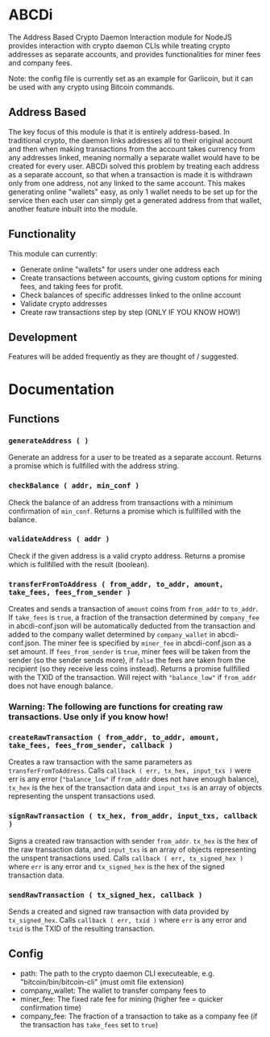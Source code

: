 # ABCDi
The Address Based Crypto Daemon Interaction module for NodeJS provides interaction with crypto daemon CLIs while treating crypto addresses as separate accounts, and provides functionalities for miner fees and company fees.

Note: the config file is currently set as an example for Garlicoin, but it can be used with any crypto using Bitcoin commands.

## Address Based
The key focus of this module is that it is entirely address-based. In traditional crypto, the daemon links addresses all to their original account and then when making transactions from the account takes currency from any addresses linked, meaning normally a separate wallet would have to be created for every user. ABCDi solved this problem by treating each address as a separate account, so that when a transaction is made it is withdrawn only from one address, not any linked to the same account. This makes generating online "wallets" easy, as only 1 wallet needs to be set up for the service then each user can simply get a generated address from that wallet, another feature inbuilt into the module.

## Functionality
This module can currently:
- Generate online "wallets" for users under one address each
- Create transactions between accounts, giving custom options for mining fees, and taking fees for profit.
- Check balances of specific addresses linked to the online account
- Validate crypto addresses
- Create raw transactions step by step (ONLY IF YOU KNOW HOW!)

## Development
Features will be added frequently as they are thought of / suggested.

# Documentation

## Functions

### `generateAddress ( )`
Generate an address for a user to be treated as a separate account. Returns a promise which is fullfilled with the address string.

### `checkBalance ( addr, min_conf )`
Check the balance of an address from transactions with a minimum confirmation of `min_conf`. Returns a promise which is fullfilled with the balance.

### `validateAddress ( addr )`
Check if the given address is a valid crypto address. Returns a promise which is fullfilled with the result (boolean).

### `transferFromToAddress ( from_addr, to_addr, amount, take_fees, fees_from_sender )`
Creates and sends a transaction of `amount` coins from `from_addr` to `to_addr`. If `take_fees` is `true`, a fraction of the transaction determined by `company_fee` in abcdi-conf.json will be automatically deducted from the transaction and added to the company wallet determined by `company_wallet` in abcdi-conf.json. The miner fee is specified by `miner_fee` in abcdi-conf.json as a set amount. If `fees_from_sender` is `true`, miner fees will be taken from the sender (so the sender sends more), if `false` the fees are taken from the recipient (so they receive less coins instead). Returns a promise fullfilled with the TXID of the transaction. Will reject with `"balance_low"` if `from_addr` does not have enough balance.

### Warning: The following are functions for creating raw transactions. Use only if you know how!

### `createRawTransaction ( from_addr, to_addr, amount, take_fees, fees_from_sender, callback )`
Creates a raw transaction with the same parameters as `transferFromToAddress`. Calls `callback ( err, tx_hex, input_txs )` were err is any error (`"balance_low"` if `from_addr` does not have enough balance), `tx_hex` is the hex of the transaction data and `input_txs` is an array of objects representing the unspent transactions used.

### `signRawTransaction ( tx_hex, from_addr, input_txs, callback )`
Signs a created raw transaction with sender `from_addr`. `tx_hex` is the hex of the raw transaction data, and `input_txs` is an array of objects representing the unspent transactions used. Calls `callback ( err, tx_signed_hex )` where `err` is any error and `tx_signed_hex` is the hex of the signed transaction data.

### `sendRawTransaction ( tx_signed_hex, callback )`
Sends a created and signed raw transaction with data provided by `tx_signed_hex`. Calls `callback ( err, txid )` where `err` is any error and `txid` is the TXID of the resulting transaction.

## Config
- path: The path to the crypto daemon CLI executeable, e.g. "bitcoin/bin/bitcoin-cli" (must omit file extension)
- company_wallet: The wallet to transfer company fees to
- miner_fee: The fixed rate fee for mining (higher fee = quicker confirmation time)
- company_fee: The fraction of a transaction to take as a company fee (if the transaction has `take_fees` set to `true`)
